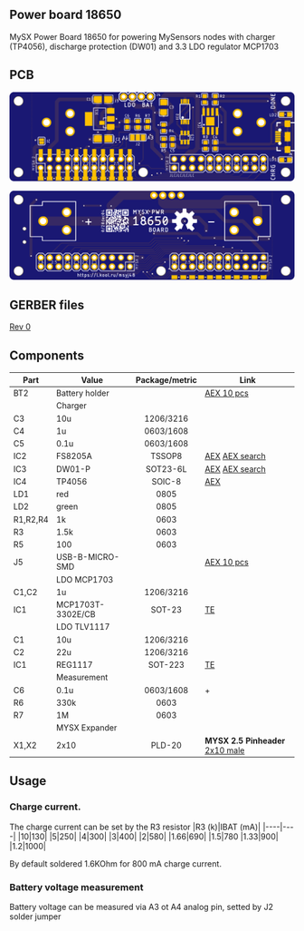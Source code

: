 ## Power board 18650

MySX Power Board 18650 for powering MySensors nodes with charger (TP4056), discharge protection (DW01) and 3.3 LDO regulator MCP1703

## PCB
![TOP](images/pcb_rev0_top.png)

![Bottom](images/pcb_rev0_bottom.png)

## GERBER files 
[Rev 0](https://raw.githubusercontent.com/KooLru/MySX-boards/master/boards/PWR-18650/release/18650_r1_2021-01-08.zip)

## Components

|Part|Value|Package/metric|Link|
|----|----|:----:|----|
BT2  |Battery holder||[AEX 10 pcs](https://l.kool.ru/0i33r) 
||Charger|
C3   |10u                 |1206/3216||
C4   |1u                  |0603/1608||
C5   |0.1u                |0603/1608||
IC2  |FS8205A             |TSSOP8|[AEX](https://l.kool.ru/r8zi0) [AEX search](https://aliexpress.ru/store/1089340/search?origin=y&SearchText=FS8205A+)
IC3  |DW01-P              |SOT23-6L|[AEX](https://l.kool.ru/r8zi0) [AEX search](https://aliexpress.ru/store/1089340/search?origin=y&SearchText=FS8205A+)
IC4  |TP4056              |SOIC-8|[AEX](https://l.kool.ru/irm78) 
LD1  |red                 |0805|              
LD2  |green               |0805|              
R1,R2,R4|1k               |0603||
R3   |1.5k                |0603||
R5   |100                 |0603||
J5   |USB-B-MICRO-SMD     ||[AEX 10 pcs](https://l.kool.ru/rl9vq) 
||LDO MCP1703||
C1,C2|1u                  |1206/3216|
IC1  |MCP1703T-3302E/CB   |SOT-23|[TE](https://www.terraelectronica.ru/product/358293) 
||LDO TLV1117||
C1   |10u                 |1206/3216|
C2   |22u                 |1206/3216|
IC1  |REG1117             |SOT-223|[TE](https://www.terraelectronica.ru/product/268036) 
||Measurement|
C6   |0.1u                |0603/1608|+
R6   |330k                |0603||
R7   |1M                  |0603||
||MYSX Expander
X1,X2   |2x10                |PLD-20|**MYSX 2.5 Pinheader** [2x10 male](http://ali.pub/3063a0 ) 

## Usage

### Charge current.

The charge current can be set by the R3 resistor
|R3 (k)|IBAT (mA)|
|----|----|
|10|130|
|5|250|
|4|300|
|3|400|
|2|580|
|1.66|690|
|1.5|780
|1.33|900|
|1.2|1000|

By default soldered 1.6KOhm for 800 mA charge current.

### Battery voltage measurement

Battery voltage can be measured via A3 ot A4 analog pin, setted by J2 solder jumper